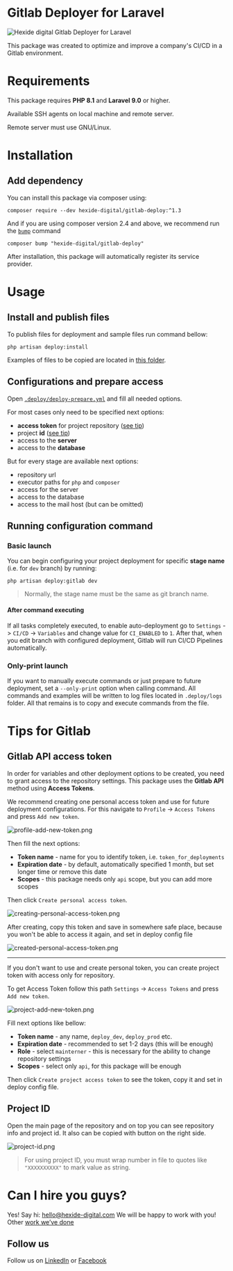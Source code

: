 # Gitlab Deployer for Laravel

![Hexide digital Gitlab Deployer for Laravel](https://preview.dragon-code.pro/Hexide-digital/Gitlab-Deployer-for-Laravel.svg?background=0b0b69&mode=dark)

This package was created to optimize and improve a company's CI/CD in a Gitlab environment.

# Requirements

This package requires **PHP 8.1** and **Laravel 9.0** or higher.

Available SSH agents on local machine and remote server.

Remote server must use GNU/Linux.

# Installation

## Add dependency

You can install this package via composer using:

```shell
composer require --dev hexide-digital/gitlab-deploy:^1.3
```

And if you are using composer version 2.4 and above,
we recommend run the [`bump`](https://php.watch/articles/composer-bump) command

```shell
composer bump "hexide-digital/gitlab-deploy"
```

After installation, this package will automatically register its service provider.

# Usage

## Install and publish files

To publish files for deployment and sample files run command bellow:

```shell
php artisan deploy:install
```

Examples of files to be copied are
located in [this folder](https://github.com/hexidedigital/laravel-gitlab-deploy/tree/master/examples).

## Configurations and prepare access

Open [`.deploy/deploy-prepare.yml`](https://github.com/hexidedigital/laravel-gitlab-deploy/blob/master/examples/deploy-prepare.example.yml)
and fill all needed options.

For most cases only need to be specified next options:

- **access token** for project repository ([see tip](#gitlab-api-access-token))
- project **id** ([see tip](#project-id))
- access to the **server**
- access to the **database**

But for every stage are available next options:

- repository url
- executor paths for `php` and `composer`
- access for the server
- access to the database
- access to the mail host (but can be omitted)

## Running configuration command

### Basic launch

You can begin configuring your project deployment for specific **stage name** (i.e. for `dev` branch) by running:

```shell
php artisan deploy:gitlab dev
```

> Normally, the stage name must be the same as git branch name.

#### After command executing

If all tasks completely executed, to enable auto-deployment go to
`Settings` -> `CI/CD` -> `Variables` and change value for `CI_ENABLED` to `1`.
After that, when you edit branch with configured deployment, Gitlab will run CI/CD Pipelines automatically.

### Only-print launch

If you want to manually execute commands or just prepare to future deployment,
set a `--only-print` option when calling command.
All commands and examples will be written to log files located in `.deploy/logs` folder.
All that remains is to copy and execute commands from the file.

# Tips for Gitlab

## Gitlab API access token

In order for variables and other deployment options to be created, you need to grant access to the repository settings.
This package uses the **Gitlab API** method using **Access Tokens**.

We recommend creating one personal access token and use for future deployment configurations.
For this navigate to `Profile` -> `Access Tokens` and press `Add new token`.

![profile-add-new-token.png](media/add-new-token.png)

Then fill the next options:

- **Token name** - name for you to identify token, i.e. `token_for_deployments`
- **Expiration date** - by default, automatically specified 1 month, but set longer time or remove this date
- **Scopes** - this package needs only `api` scope, but you can add more scopes

Then click `Create personal access token`.

![creating-personal-access-token.png](media/creating-personal-access-token.png)

After creating, copy this token and save in somewhere safe place, because you won't be able to access it again,
and set in deploy config file

![created-personal-access-token.png](media/created-personal-access-token.png)

---- 

If you don't want to use and create personal token, you can create project token with access only for repository.

To get Access Token follow this path `Settings` -> `Access Tokens` and press `Add new token`.

![project-add-new-token.png](media/add-new-token.png)

Fill next options like bellow:

- **Token name** - any name, `deploy_dev`, `deploy_prod` etc. 
- **Expiration date** - recommended to set 1-2 days (this will be enough)
- **Role** - select `mainterner` - this is necessary for the ability to change repository settings
- **Scopes** - select only `api`, for this package will be enough

Then click `Create project access token` to see the token, copy it and set in deploy config file.

## Project ID

Open the main page of the repository and on top you can see repository info and project id.
It also can be copied with button on the right side.

![project-id.png](media/project-id.png)

> For using project ID, you must wrap number in file to quotes like `"XXXXXXXXXX"` to mark value as string.

# Can I hire you guys?

Yes! Say hi: [hello@hexide-digital.com](mailto:hello@hexide-digital.com)
We will be happy to work with you! Other [work we’ve done](https://hexide-digital.com)

## Follow us

Follow us on [LinkedIn](https://www.linkedin.com/company/hexide-digital)
or [Facebook](https://www.facebook.com/hexide.digital)
